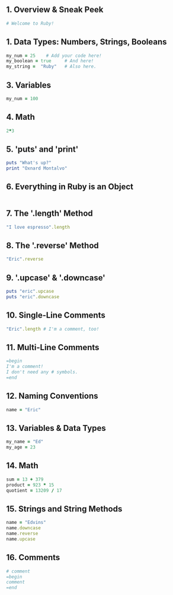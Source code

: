 ## 1. Overview & Sneak Peek
```ruby
# Welcome to Ruby!
```

## 1. Data Types: Numbers, Strings, Booleans
```ruby
my_num = 25    # Add your code here!
my_boolean = true     # And here!
my_string =  "Ruby"   # Also here.
```

## 3. Variables
```ruby
my_num = 100
```

## 4. Math
```ruby
2*3
```

## 5. 'puts' and 'print'
```ruby
puts "What's up?"
print "Oxnard Montalvo"
```

## 6. Everything in Ruby is an Object
```ruby
```

## 7. The '.length' Method
```ruby
"I love espresso".length
```

## 8. The '.reverse' Method
```ruby
"Eric".reverse
```

## 9. '.upcase' & '.downcase'
```ruby
puts "eric".upcase
puts "eric".downcase
```


## 10. Single-Line Comments
```ruby
"Eric".length # I'm a comment, too!
```


## 11. Multi-Line Comments
```ruby
=begin
I'm a comment!
I don't need any # symbols.
=end
```

## 12. Naming Conventions
```ruby
name = "Eric"
```

## 13. Variables & Data Types
```ruby
my_name = "Ed"
my_age = 23
```

## 14. Math
```ruby
sum = 13 + 379
product = 923 * 15
quotient = 13209 / 17
```

## 15. Strings and String Methods
```ruby
name = "Edvins"
name.downcase
name.reverse
name.upcase
```

## 16. Comments
```ruby
# comment
=begin
comment 
=end
```
